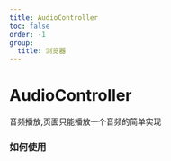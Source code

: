 ```yaml
---
title: AudioController
toc: false
order: -1
group:
  title: 浏览器
---
```


# AudioController

音频播放,页面只能播放一个音频的简单实现

### 如何使用

<code src="./demo/index.tsx"></code>
